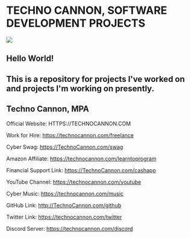 # TECHNO CANNON, SOFTWARE DEVELOPMENT PROJECTS

<img src="https://github.com/TechnoCannon1337/Projects/blob/master/imagefiles/TechnoCannonBusinessCard.png">

## Hello World!

## This is a repository for projects I've worked on and projects I'm working on presently.

## Techno Cannon, MPA


Official Website:
HTTPS://TECHNOCANNON.COM

Work for Hire:
https://technocannon.com/freelance

Cyber Swag:
https://TechnoCannon.com/swag

Amazon Affiliate:
https://technocannon.com/learntoprogram

Financial Support Link:
https://TechnoCannon.com/cashapp

YouTube Channel:
https://technocannon.com/youtube

Cyber Music:
https://technocannon.com/music

GitHub Link:
http://TechnoCannon.com/github

Twitter Link:
https://technocannon.com/twitter

Discord Server:
https://technocannon.com/discord

